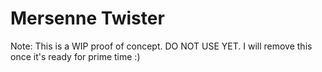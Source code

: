 # Mersenne Twister

Note: This is a WIP proof of concept. DO NOT USE YET. I will remove this once it's ready for prime time :)